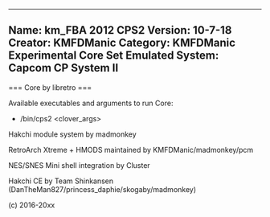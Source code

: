 -----------------------
Name: km_FBA 2012 CPS2
Version: 10-7-18
Creator: KMFDManic
Category: KMFDManic Experimental Core Set
Emulated System: Capcom CP System II
-----------------------
=== Core by libretro ===

Available executables and arguments to run Core:
- /bin/cps2 <rom> <clover_args>

Hakchi module system by madmonkey

RetroArch Xtreme + HMODS maintained by KMFDManic/madmonkey/pcm

NES/SNES Mini shell integration by Cluster

Hakchi CE by Team Shinkansen (DanTheMan827/princess_daphie/skogaby/madmonkey)

(c) 2016-20xx
